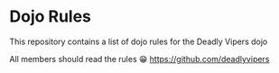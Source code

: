 Dojo Rules
==========

This repository contains a list of dojo rules for the Deadly Vipers dojo

All members should read the rules :grin:
https://github.com/deadlyvipers
